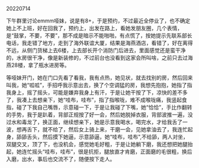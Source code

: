 20220714

下午群里讨论emmm哑妹，说是有8+，于是预约，不过最近全停业了，也不确定她上不上班，好在回我了，预约上，出发在路上，看她发朋友圈，几个表情，是“鼓掌，不要，不要”，那不成是暗示不能啪啪，有点慌了，按她提示先联系部长电话，我走错了地方，走到了海外联谊大厦，结果是海燕酒店，看错了，好在离得不远，从侧门货梯上去6楼，上去部长开个消防门后进去，里面感觉还是蛮干净的，水房很干净，像是新装修的，不过前台也没看到这家会所叫啥，之前只去过海燕28楼，拿了瓶水进房等。

等哑妹开门，她在门口先看了看我，我有点热，她见状，就去找别的房，然后回来叫我，她“呱呱”，手招呼我示意出去，换了个空调猛的房，我想先抱抱，她指了指我身上，摇了摇头，可能是嫌弃我身上有汗，于是让她干按了下，凉快的差不多了，我凑上去想亲下，她“哇布，哇布”，指了指喉咙，难不成喉咙痛，我竖起食指，碰了下我自己嘴唇，示意碰一下，于是让我碰了下嘴，她“恰恰”，手比作翻转的手势，我于是趴着，背部正规按了好一会，然后她脱掉衣服，背部波推一遍，没过水和毒龙了，换正面，继续想亲下，她是示意我喝水，喝完水，才给我舌了一波，想再舌下，就不给了，然后女上骑上来，干磨一会，见她拿油去了，我连忙起身，舔舔舌头，然后摸下她逼，示意舔逼，她“哇布，哇布",不给舔，两人对坐，双腿交叉，顶了下，也没机会，感觉她毛好粗，于是让她躺下磨，我还想把她腿抬起，她连忙摇头“哇布，哇布”，很是抗拒，腿放直才肯磨，正面磨的毛很粗，换后入磨，出水，事后也交流不了，随便按下走人。

